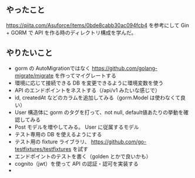 ## やったこと

https://qiita.com/Asuforce/items/0bde8cabb30ac094fcb4 を参考にして Gin + GORM で API を作る時のディレクトリ構成を学んだ。

## やりたいこと

- gorm の AutoMigrationではなく https://github.com/golang-migrate/migrate を作ってマイグレートする
- 環境に応じて接続できる DB を変更できるように環境変数を使う
- API のエンドポイントをネストする（/api/v1 みたいな感じで）
- id, createdAt などのカラムを追加してみる（gorm.Model は使わなくて良い）
- User 構造体に gorm のタグを打って、not null, default値あたりの挙動を確認してみる
- Post モデルを増やしてみる。 User に従属するモデル
- テスト専用の DB を使えるようにする
- テスト用の fixture ライブラリ、 https://github.com/go-testfixtures/testfixtures を試す
- エンドポイントのテストを書く（golden とかで良いかも）
- cognito（jwt）を使って API の認証・認可を実装する
- 
